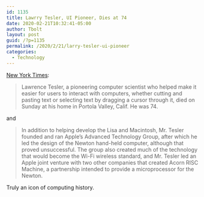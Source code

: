```yaml
--- 
id: 1135 
title: Lawrry Tesler, UI Pioneer, Dies at 74 
date: 2020-02-21T10:32:41-05:00 
author: Tbolt 
layout: post 
guid: /?p=1135 
permalink: /2020/2/21/larry-tesler-ui-pioneer 
categories: 
  - Technology 
--- 
```


[New York Times](https://www.nytimes.com/2020/02/20/technology/lawrence-tesler-dead.html):

> Lawrence Tesler, a pioneering computer scientist who helped make it easier for users to interact with computers, whether cutting and pasting text or selecting text by dragging a cursor through it, died on Sunday at his home in Portola Valley, Calif. He was 74.

and 

> In addition to helping develop the Lisa and Macintosh, Mr. Tesler founded and ran Apple’s Advanced Technology Group, after which he led the design of the Newton hand-held computer, although that proved unsuccessful. The group also created much of the technology that would become the Wi-Fi wireless standard, and Mr. Tesler led an Apple joint venture with two other companies that created Acorn RISC Machine, a partnership intended to provide a microprocessor for the Newton.

Truly an icon of computing history.